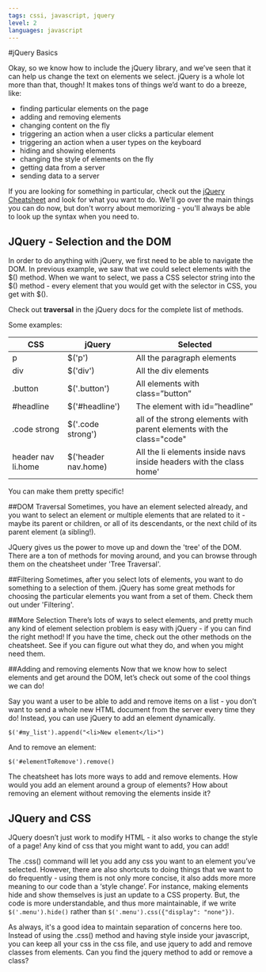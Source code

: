 ```yaml
---
tags: cssi, javascript, jquery
level: 2
languages: javascript
---
```

#jQuery Basics

Okay, so we know how to include the jQuery library, and we’ve seen that it can help us change the text on elements we select. jQuery is a whole lot more than that, though! It makes tons of things we’d want to do a breeze, like:
+ finding particular elements on the page
+ adding and removing elements
+ changing content on the fly
+ triggering an action when a user clicks a particular element
+ triggering an action when a user types on the keyboard
+ hiding and showing elements
+ changing the style of elements on the fly
+ getting data from a server
+ sending data to a server

If you are looking for something in particular, check out the [jQuery Cheatsheet](http://oscarotero.com/jquery/) and look for what you want to do. We'll go over the main things you can do now, but don't worry about memorizing - you'll always be able to look up the syntax when you need to.

## JQuery - Selection and the DOM
In order to do anything with jQuery, we first need to be able to navigate the DOM. In previous example, we saw that we could select elements with the $() method. When we want to select, we pass a CSS selector string into the $() method - every element that you would get with the selector in CSS, you get with $().

Check out **traversal** in the jQuery docs for the complete list of methods.

Some examples:


|CSS          |jQuery           |Selected        |
|---          |---              |---             |
|p            |$('p')           |All the paragraph elements|
|div          |$('div')         |All the div elements|
|.button      |$('.button')     |All elements with class=”button”|
|#headline    |$('#headline')   |The element with id=”headline”|
|.code strong |$('.code strong')|all of the strong elements with parent elements with the class="code"|
|header nav li.home|$('header nav.home)|All the li elements inside navs inside headers with the class home'|

You can make them pretty specific!

##DOM Traversal
Sometimes, you have an element selected already, and you want to select an element or multiple elements that are related to it - maybe its parent or children, or all of its descendants, or the next child of its parent element (a sibling!).

JQuery gives us the power to move up and down the 'tree' of the DOM. There are a ton of methods for moving around, and you can browse through them on the cheatsheet under 'Tree Traversal'.

##Filtering
Sometimes, after you select lots of elements, you want to do something to a selection of them. jQuery has some great methods for choosing the particular elements you want from a set of them. Check them out under 'Filtering'.

##More Selection
There’s lots of ways to select elements, and pretty much any kind of element selection problem is easy with jQuery - if you can find the right method! If you have the time, check out the other methods on the cheatsheet. See if you can figure out what they do, and when you might need them.

##Adding and removing elements
Now that we know how to select elements and get around the DOM, let’s check out some of the cool things we can do!

Say you want a user to be able to add and remove items on a list - you don’t want to send a whole new HTML document from the server every time they do! Instead, you can use jQuery to add an element dynamically.

```
$('#my_list').append("<li>New element</li>")
```
And to remove an element:
```
$('#elementToRemove').remove()
```
The cheatsheet has lots more ways to add and remove elements. How would you add an element around a group of elements? How about removing an element without removing the elements inside it?

## JQuery and CSS
JQuery doesn’t just work to modify HTML - it also works to change the style of a page! Any kind of css that you might want to add, you can add!

The .css() command will let you add any css you want to an element you’ve selected. However, there are also shortcuts to doing things that we want to do frequently -  using them is not only more concise, it also adds more more meaning to our code than a ‘style change’. For instance, making elements hide and show themselves is just an update to a CSS property. But, the code is more understandable, and thus more maintainable, if we write  `$('.menu').hide()` rather than `$('.menu').css({"display": "none"})`.

As always, it's a good idea to maintain separation of concerns here too. Instead of using the .css() method and having style inside your javascript, you can keep all your css in the css file, and use jquery to add and remove classes from elements. Can you find the jquery method to add or remove a class?
